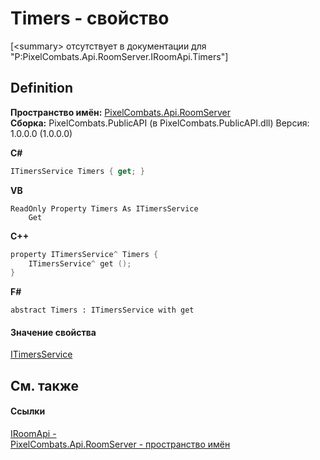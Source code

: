 # Timers - свойство


\[&lt;summary&gt; отсутствует в документации для "P:PixelCombats.Api.RoomServer.IRoomApi.Timers"\]



## Definition
**Пространство имён:** <a href="c9bc8f2a-0186-2d92-afcf-bc1871171a49">PixelCombats.Api.RoomServer</a>  
**Сборка:** PixelCombats.PublicAPI (в PixelCombats.PublicAPI.dll) Версия: 1.0.0.0 (1.0.0.0)

**C#**
``` C#
ITimersService Timers { get; }
```
**VB**
``` VB
ReadOnly Property Timers As ITimersService
	Get
```
**C++**
``` C++
property ITimersService^ Timers {
	ITimersService^ get ();
}
```
**F#**
``` F#
abstract Timers : ITimersService with get
```



#### Значение свойства
<a href="bb595a2c-7d6b-78ba-2238-ee9826f20539">ITimersService</a>

## См. также


#### Ссылки
<a href="f99f01e3-e0d8-f390-7d6f-e31894365b4e">IRoomApi - </a>  
<a href="c9bc8f2a-0186-2d92-afcf-bc1871171a49">PixelCombats.Api.RoomServer - пространство имён</a>  
